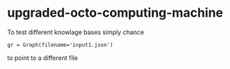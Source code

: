 # upgraded-octo-computing-machine

To test different knowlage bases simply chance 
```
gr = Graph(filename='input1.json')
``` 
to point to a different file